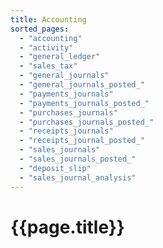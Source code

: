 ```yaml
---
title: Accounting
sorted_pages:
  - "accounting"
  - "activity"
  - "general_ledger"
  - "sales_tax"
  - "general_journals"
  - "general_journals_posted_"
  - "payments_journals"
  - "payments_journals_posted_"
  - "purchases_journals"
  - "purchases_journals_posted_"
  - "receipts_journals"
  - "receipts_journal_posted_"
  - "sales_journals"
  - "sales_journals_posted_"
  - "deposit_slip"
  - "sales_journal_analysis"
---
```

# {{page.title}}
